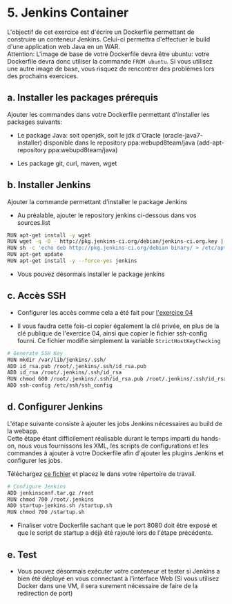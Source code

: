 # 5. Jenkins Container
L'objectif de cet exercice est d'écrire un Dockerfile permettant de construire un conteneur Jenkins. Celui-ci permettra d'effectuer le build d'une application web Java en un WAR.  
Attention: L'image de base de votre Dockerfile devra être ubuntu: votre Dockerfile devra donc utiliser la commande `FROM ubuntu`. Si vous utilisez une autre image de base, vous risquez de rencontrer des problèmes lors des prochains exercices.

## a. Installer les packages prérequis

Ajouter les commandes dans votre Dockerfile permettant d'installer les packages suivants:

* Le package Java: soit openjdk, soit le jdk d'Oracle (oracle-java7-installer) disponible dans le repository ppa:webupd8team/java (add-apt-repository ppa:webupd8team/java)

* Les package git, curl, maven, wget


## b. Installer Jenkins
Ajouter la commande permettant d'installer le package Jenkins

* Au préalable, ajouter le repository jenkins ci-dessous dans vos sources.list
```bash
RUN apt-get install -y wget
RUN wget -q -O - http://pkg.jenkins-ci.org/debian/jenkins-ci.org.key | apt-key add -
RUN sh -c 'echo deb http://pkg.jenkins-ci.org/debian binary/ > /etc/apt/sources.list.d/jenkins.list'
RUN apt-get update
RUN apt-get install -y --force-yes jenkins
```

* Vous pouvez désormais installer le package jenkins

## c. Accès SSH

* Configurer les accès comme cela a été fait pour [l'exercice 04](../04_git_container#acc%C3%A8s-ssh)

* Il vous faudra cette fois-ci copier également la clé privée, en plus de la clé publique de l'exercice 04, ainsi que copier le fichier ssh-config fourni. Ce fichier modifie simplement la variable `StrictHostKeyChecking`

```bash
# Generate SSH Key
RUN mkdir /var/lib/jenkins/.ssh/
ADD id_rsa.pub /root/.jenkins/.ssh/id_rsa.pub
ADD id_rsa /root/.jenkins/.ssh/id_rsa
RUN chmod 600 /root/.jenkins/.ssh/id_rsa.pub /root/.jenkins/.ssh/id_rsa
ADD ssh-config /etc/ssh/ssh_config
```

## d. Configurer Jenkins

L'étape suivante consiste à ajouter les jobs Jenkins nécessaires au build de la webapp.  
Cette étape étant difficilement réalisable durant le temps imparti du hands-on, nous vous fournissons les XML, les scripts de configurations et les commandes à ajouter à votre Dockerfile afin d'ajouter les plugins Jenkins et configurer les jobs.

Téléchargez [ce fichier](https://drive.google.com/file/d/0B17A6PfeKUlxa0JoOGdoSG5taWM/edit) et placez le dans votre répertoire de travail.

```bash
# Configure Jenkins
ADD jenkinsconf.tar.gz /root
RUN chmod 700 /root/.jenkins
ADD startup-jenkins.sh /startup.sh
RUN chmod 700 /startup.sh
```

* Finaliser votre Dockerfile sachant que le port 8080 doit être exposé et que le script de startup a déjà été rajouté lors de l'étape précédente.

## e. Test

* Vous pouvez désormais exécuter votre conteneur et tester si Jenkins a bien été déployé en vous connectant à l'interface Web (Si vous utilisez Docker dans une VM, il sera surement nécessaire de faire de la redirection de port)
